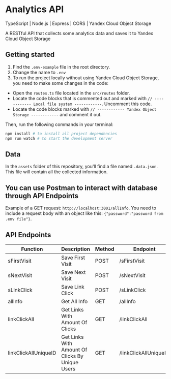 # Analytics API

TypeScript | Node.js | Express | CORS | Yandex Cloud Object Storage

A RESTful API that collects some analytics data and saves it to Yandex Cloud Object Storage

## Getting started

1. Find the `.env-example` file in the root directory.
2. Change the name to `.env`
3. To run the project locally without using Yandex Cloud Object Storage, you need to make some changes in the code:

- Open the `routes.ts` file located in the `src/routes` folder.
- Locate the code blocks that is commented out and marked with `// ------------ Local file system ------------`. Uncomment this code.
- Locate the code blocks marked with `// ------------ Yandex Object Storage ------------` and comment it out.

Then, run the following commands in your terminal:

```bash
npm install # to install all project dependencies
npm run watch # to start the development server
```

## **Data**

In the `assets` folder of this repository, you'll find a file named `.data.json`. This file will contain all the collected information.


## **You can use Postman to interact with database through API Endpoints**

Example of a GET request: `http://localhost:3001/allInfo`. You need to include a request body with an object like this: `{"password":"password from .env file"}`.

## API Endpoints

| Function             | Description                                     | Method | Endpoint              |
| -------------------- | ----------------------------------------------- | ------ | --------------------- |
| sFirstVisit          | Save First Visit                                | POST   | /sFirstVisit          |
| sNextVisit           | Save Next Visit                                 | POST   | /sNextVisit           |
| sLinkClick           | Save Link Click                                 | POST   | /sLinkClick           |
| allInfo              | Get All Info                                    | GET    | /allInfo              |
| linkClickAll         | Get Links With Amount Of Clicks                 | GET    | /linkClickAll         |
| linkClickAllUniqueID | Get Links With Amount Of Clicks By Unique Users | GET    | /linkClickAllUniqueID |
